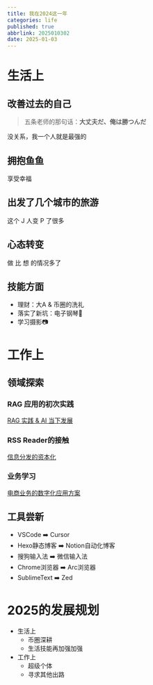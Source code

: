 ```yaml
---
title: 我在2024这一年
categories: life
published: true
abbrlink: 2025010302
date: 2025-01-03
---
```

# 生活上

## 改善过去的自己

> 五条老师的那句话：**大丈夫だ、俺は勝つんだ**

没关系，我一个人就是最强的

## 拥抱鱼鱼

享受幸福

## 出发了几个城市的旅游

这个 J 人变 P 了很多

## 心态转变

做 比 想 的情况多了

## 技能方面

- 理财：大A & 币圈的洗礼
- 落实了新坑：电子钢琴🎹
- 学习摄影📷

# 工作上

## 领域探索

### RAG 应用的初次实践

[RAG 实践 & AI 当下发展](/post/20241126)

### RSS Reader的接触

[信息分发的资本化](/post/20241017)

### 业务学习

[电商业务的数字化应用方案](/post/20240911)

## 工具尝新

- VSCode ➡️ Cursor
- Hexo静态博客 ➡️ Notion自动化博客
- 搜狗输入法 ➡️ 微信输入法
- Chrome浏览器 ➡️ Arc浏览器
- SublimeText ➡️ Zed

# 2025的发展规划

- 生活上
    - 币圈深耕
    - 生活技能再加强加强
- 工作上
    - 超级个体
    - 寻求其他出路